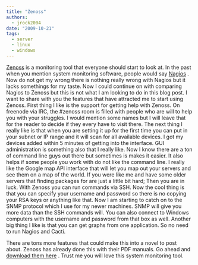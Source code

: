 ```yaml
---
title: "Zenoss"
authors:
  - jrock2004
date: "2009-10-21"
tags:
  - server
  - linux
  - windows
---
```


[Zenoss](http://www.zenoss.com/) is a monitoring tool that everyone should start to look at. In the past when you mention system monitoring software, people would say [Nagios](http://www.nagios.org/) . Now do not get my wrong there is nothing really wrong with Nagios but it lacks somethings for my taste. Now I could continue on with comparing Nagios to Zenoss but this is not what I am looking to do in this blog post. I want to share with you the features that have attracted me to start using Zenoss. First thing I like is the support for getting help with Zenoss. On freenode via IRC, the #zenoss room is filled with people who are will to help you with your struggles. I would mention some names but I will leave that for the reader to decide if they every have to visit there. The next thing I really like is that when you are setting it up for the first time you can put in your subnet or IP range and it will scan for all available devices. I got my devices added within 5 minutes of getting into the interface. GUI administration is something also that I really like. Now I know there are a ton of command line guys out there but sometimes is makes it easier. It also helps if some people you work with do not like the command line. I really like the Google map API interface that will let you map out your servers and see them on a map of the world. If you were like me and have some older servers that finding packages for are just a little bit hard; Then you are in luck. With Zenoss you can run commands via SSH. Now the cool thing is that you can specify your username and password so there is no copying your RSA keys or anything like that. Now I am starting to catch on to the SNMP protocol which I use for my newer machines. SNMP will give you more data than the SSH commands will. You can also connect to Windows computers with the username and password from that box as well. Another big thing I like is that you can get graphs from one application. So no need to run Nagios and Cacti.

There are tons more features that could make this into a novel to post about. Zenoss has already done this with their PDF manuals. Go ahead and [download them here](http://community.zenoss.org/community/documentation) . Trust me you will love this system monitoring tool.
